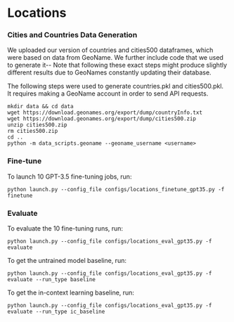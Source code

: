 # Locations

### Cities and Countries Data Generation
We uploaded our version of countries and cities500 dataframes, which were based on data from GeoName. We further include code that we used to generate it-- Note that following these exact steps might produce slightly different results due to GeoNames constantly updating their database.

The following steps were used to generate countries.pkl and cities500.pkl. It requires making a GeoName account in order to send API requests.
```
mkdir data && cd data
wget https://download.geonames.org/export/dump/countryInfo.txt
wget https://download.geonames.org/export/dump/cities500.zip
unzip cities500.zip
rm cities500.zip
cd ..
python -m data_scripts.geoname --geoname_username <username>
```

### Fine-tune
To launch 10 GPT-3.5 fine-tuning jobs, run:
```
python launch.py --config_file configs/locations_finetune_gpt35.py -f finetune
```

### Evaluate
To evaluate the 10 fine-tuning runs, run:
```
python launch.py --config_file configs/locations_eval_gpt35.py -f evaluate
```

To get the untrained model baseline, run:
```
python launch.py --config_file configs/locations_eval_gpt35.py -f evaluate --run_type baseline
```

To get the in-context learning baseline, run:
```
python launch.py --config_file configs/locations_eval_gpt35.py -f evaluate --run_type ic_baseline
```